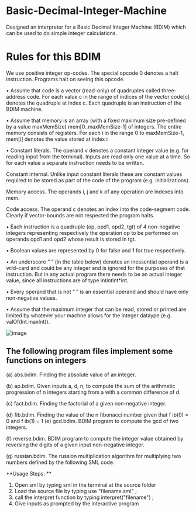 # Basic-Decimal-Integer-Machine
Designed an interpreter for a Basic Decimal Integer Machine (BDIM) which can be used to do simple integer calculations.

# Rules for this BDIM
We use positive integer op-codes. The special opcode 0 denotes a halt instruction. Programs halt on
seeing this opcode.

• Assume that code is a vector (read-only) of quadruples called three-address code. For each value c in the
range of indices of the vector code[c] denotes the quadruple at index c. Each quadruple is an instruction
of the BDIM machine.

• Assume that memory is an array (with a fixed maximum size pre-defined by a value maxMemSize)
mem[0..maxMemSize-1] of integers. The entire memory consists of registers. For each i in the range
0 to maxMemSize-1, mem[i] denotes the value stored at index i

• Constant literals. The operand v denotes a constant integer value (e.g. for reading input from the
terminal). Inputs are read only one value at a time. So for each value a separate instruction needs
to be written.

Constant internal. Unlike input constant literals these are constant values required to be stored as part
of the code of the program (e.g. initializations).

Memory access. The operands i, j and k of any operation are indexes into mem.

Code access. The operand c denotes an index into the code-segment code. Clearly if vector-bounds are
not respected the program halts.

• Each instruction is a quadruple (op, opd1, opd2, tgt) of 4 non-negative integers representing respectively the operation op to be performed on operands opd1 and opd2 whose result is stored in tgt.

• Boolean values are represented by 0 for false and 1 for true respectively.

• An underscore “ ” (in the table below) denotes an inessential operand is a wild-card and could be any
integer and is ignored for the purposes of that instruction. But in any actual program there needs to be
an actual integer value, since all instructions are of type int*int*int*int.

• Every operand that is not “ ” is an essential operand and should have only non-negative values.

• Assume that the maximum integer that can be read, stored or printed are limited by whatever your
machne allows for the integer dataype (e.g. valOf(Int.maxInt)).


![image](https://user-images.githubusercontent.com/77990628/152409673-2462e6ba-4afb-453a-a57c-0eb815673d58.png)

## The following program files implement some functions on integers

(a) abs.bdim. Finding the absolute value of an integer.

(b) ap.bdim. Given inputs a, d, n, to compute the sum of the arithmetic progression of n integers
starting from a with a common difference of d.

(c) fact.bdim. Finding the factorial of a given non-negative integer.

(d) fib.bdim. Finding the value of the n fibonacci number given that f ib(0) = 0 and f ib(1) = 1
(e) gcd.bdim. BDIM program to compute the gcd of two integers.

(f) reverse.bdim. BDIM program to compute the integer value obtained by reversing the digits of a
given input non-negative integer.

(g) russian.bdim. The russion multiplication algorithm for multiplying two numbers defined by the
following SML code.







**Usage Steps:
**
1. Open sml by typing sml in the terminal at the source folder
2. Load the source file by typing use "filename.sml" ;
3. call the interpret function by typing interpret("filename") ;
4. Give inputs as prompted by the interactive program
